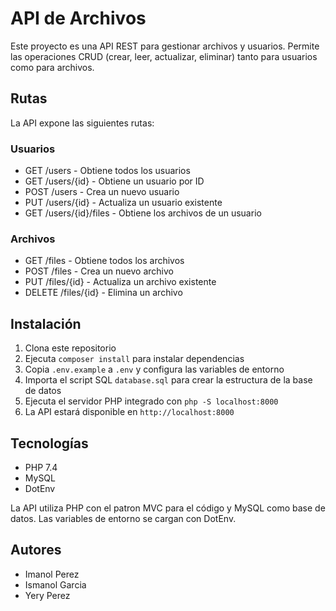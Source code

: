 
# API de Archivos

Este proyecto es una API REST para gestionar archivos y usuarios. Permite las operaciones CRUD (crear, leer, actualizar, eliminar) tanto para usuarios como para archivos.

## Rutas

La API expone las siguientes rutas:

### Usuarios

- GET /users - Obtiene todos los usuarios
- GET /users/{id} - Obtiene un usuario por ID
- POST /users - Crea un nuevo usuario 
- PUT /users/{id} - Actualiza un usuario existente
- GET /users/{id}/files - Obtiene los archivos de un usuario

### Archivos

- GET /files - Obtiene todos los archivos
- POST /files - Crea un nuevo archivo
- PUT /files/{id} - Actualiza un archivo existente
- DELETE /files/{id} - Elimina un archivo

## Instalación

1. Clona este repositorio
2. Ejecuta `composer install` para instalar dependencias
3. Copia `.env.example` a `.env` y configura las variables de entorno
4. Importa el script SQL `database.sql` para crear la estructura de la base de datos
5. Ejecuta el servidor PHP integrado con `php -S localhost:8000`
6. La API estará disponible en `http://localhost:8000`

## Tecnologías

- PHP 7.4
- MySQL
- DotEnv

La API utiliza PHP con el patron MVC para el código y MySQL como base de datos. Las variables de entorno se cargan con DotEnv.

## Autores

- Imanol Perez 
- Ismanol Garcia 
- Yery Perez